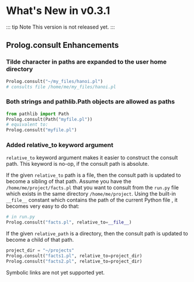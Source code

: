 # What's New in v0.3.1

::: tip Note
This version is not released yet.
:::

## Prolog.consult Enhancements

### Tilde character in paths are expanded to the user home directory

```python
Prolog.consult("~/my_files/hanoi.pl")
# consults file /home/me/my_files/hanoi.pl
```

### Both strings and pathlib.Path objects are allowed as paths

```python
from pathlib import Path
Prolog.consult(Path("myfile.pl"))
# equivalent to:
Prolog.consult("myfile.pl")
```

### Added relative_to keyword argument

`relative_to` keyword argument makes it easier to construct the consult path.
This keyword is no-op, if the consult path is absolute.

If the given `relative_to` path is a file, then the consult path is updated to become a sibling of that path.
Assume you have the `/home/me/project/facts.pl` that you want to consult from the `run.py` file which exists in the same directory `/home/me/project`.
Using the built-in `__file__` constant which contains the path of the current Python file , it becomes very easy to do that:
```python
# in run.py
Prolog.consult("facts.pl", relative_to=__file__)
```

If the given `relative_path` is a directory, then the consult path is updated to become a child of that path.
```python
project_dir = "~/projects"
Prolog.consult("facts1.pl", relative_to=project_dir)
Prolog.consult("facts2.pl", relative_to=project_dir)
```

Symbolic links are not yet supported yet.
